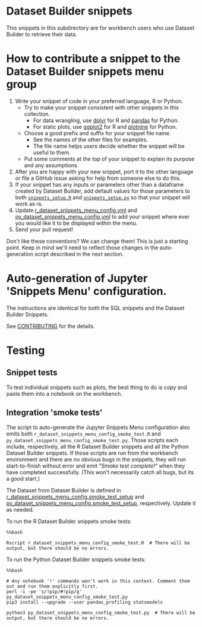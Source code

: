 # Dataset Builder snippets

This snippets in this subdirectory are for workbench users who use Dataset Builder to retrieve their data.

# How to contribute a snippet to the Dataset Builder snippets menu group

1. Write your snippet of code in your preferred language, R or Python.
    * Try to make your snippet consistent with other snippets in this collection.
        * For data wrangling, use [dplyr](https://dplyr.tidyverse.org/) for R and [pandas](https://pandas.pydata.org/) for Python.
        * For static plots, use [ggplot2](https://ggplot2.tidyverse.org/) for R and [plotnine](https://plotnine.readthedocs.io/en/stable/) for Python.
    * Choose a good prefix and suffix for your snippet file name.
        * See the names of the other files for examples.
        * The file name helps users decide whether the snippet will be useful to them.
    * Put some comments at the top of your snippet to explain its purpose and any assumptions.
1. After you are happy with your new snippet, port it to the other language or file a GitHub issue asking for help from someone else to do this.
1. If your snippet has any inputs or parameters other than a dataframe created by Dataset Builder, add default values for those parameters to both [`snippets_setup.R`](./snippets_setup.R) and [`snippets_setup.py`](./snippets_setup.py) so that your snippet will work as-is.
1. Update [r_dataset_snippets_menu_config.yml](../build/r_dataset_snippets_menu_config.yml) and [py_dataset_snippets_menu_config.yml](../build/py_dataset_snippets_menu_config.yml) to add your snippet where ever you would like it to be displayed within the menu.
1. Send your pull request!

Don't like these conventions? We can change them! This is just a starting point. Keep in mind we'll need to reflect those changes in the auto-generation script described in the next section.

# Auto-generation of Jupyter 'Snippets Menu' configuration.

The instructions are identical for both the SQL snippets and the Dataset Builder Snippets.

See [CONTRIBUTING](../CONTRIBUTING.md#auto-generation-of-jupyter-snippets-menu-configuration) for the details.

# Testing

## Snippet tests
To test individual snippets such as plots, the best thing to do is copy and paste them into a notebook on the workbench.

## Integration 'smoke tests'
The script to auto-generate the Jupyter Snippets Menu configuration also emits both `r_dataset_snippets_menu_config_smoke_test.R` and `py_dataset_snippets_menu_config_smoke_test.py`. Those scripts each include, respectively, all the R Dataset Builder snippets and all the Python Dataset Builder snippets. If those scripts are run from the workbench environment and there are no obvious bugs in the snippets, they will run start-to-finish without error and emit _"Smoke test complete!"_ when they have completed successfully. (This won't necessarily catch all bugs, but its a good start.)

The Dataset from Dataset Builder is defined in [r_dataset_snippets_menu_config.smoke_test_setup](./r_dataset_snippets_menu_config.smoke_test_setup) and [py_dataset_snippets_menu_config.smoke_test_setup](./py_dataset_snippets_menu_config.smoke_test_setup), respectively. Update it as needed.

To run the R Dataset Builder snippets smoke tests:
```
%%bash

Rscript r_dataset_snippets_menu_config_smoke_test.R  # There will be output, but there should be no errors.
```

To run the Python Dataset Builder snippets smoke tests:
```
%%bash

# Any notebook '!' commands won't work in this context. Comment them out and run them explicitly first.
perl -i -pe 's/!pip/#!pip/g' py_dataset_snippets_menu_config_smoke_test.py
pip3 install --upgrade --user pandas_profiling statsmodels

python3 py_dataset_snippets_menu_config_smoke_test.py  # There will be output, but there should be no errors.
```
